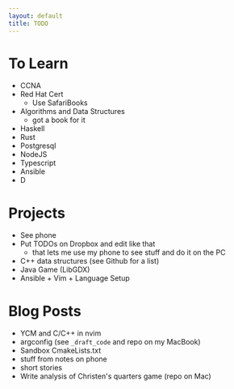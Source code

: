 ```yaml
---
layout: default
title: TODO
---
```


# To Learn

- CCNA
- Red Hat Cert
  - Use SafariBooks
- Algorithms and Data Structures
  - got a book for it
- Haskell
- Rust
- Postgresql
- NodeJS
- Typescript
- Ansible
- D

# Projects

- See phone
- Put TODOs on Dropbox and edit like that
  - that lets me use my phone to see stuff and do it on the PC
- C++ data structures (see Github for a list)
- Java Game (LibGDX)
- Ansible + Vim + Language Setup

# Blog Posts

- YCM and C/C++ in nvim
- argconfig (see `_draft_code` and repo on my MacBook)
- Sandbox CmakeLists.txt
- stuff from notes on phone
- short stories
- Write analysis of Christen's quarters game (repo on Mac)

